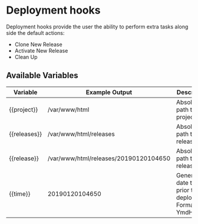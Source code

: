 # Deployment hooks

Deployment hooks provide the user the ability to perform extra tasks along side the default actions:

- Clone New Release
- Activate New Release
- Clean Up

## Available Variables

| Variable | Example Output | Description |
|----------|----------------|-------------|
| {{project}} | /var/www/html | Absolute path to project. |
| {{releases}} | /var/www/html/releases | Absolute path to releases. |
| {{release}} | /var/www/html/releases/20190120104650 | Absolute path to new release. |
| {{time}} | 20190120104650 | Generated date time prior to deployment. Format YmdHis |